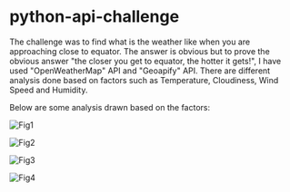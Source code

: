 # python-api-challenge
The challenge was to find what is the weather like when you are approaching close to equator. The answer is obvious but to prove the obvious answer "the closer you get to equator, the hotter it gets!", I have used "OpenWeatherMap" API and "Geoapify" API. There are different analysis done based on factors such as Temperature, Cloudiness, Wind Speed and Humidity. 

Below are some analysis drawn based on the factors:

![Fig1](https://github.com/Kanwalifti/python-api-challenge/blob/main/weatherpy/output_data/Fig1.png)

![Fig2](https://github.com/Kanwalifti/python-api-challenge/blob/main/weatherpy/output_data/Fig2.png)

![Fig3](https://github.com/Kanwalifti/python-api-challenge/blob/main/weatherpy/output_data/Fig3.png)

![Fig4](https://github.com/Kanwalifti/python-api-challenge/blob/main/weatherpy/output_data/Fig4.png)

